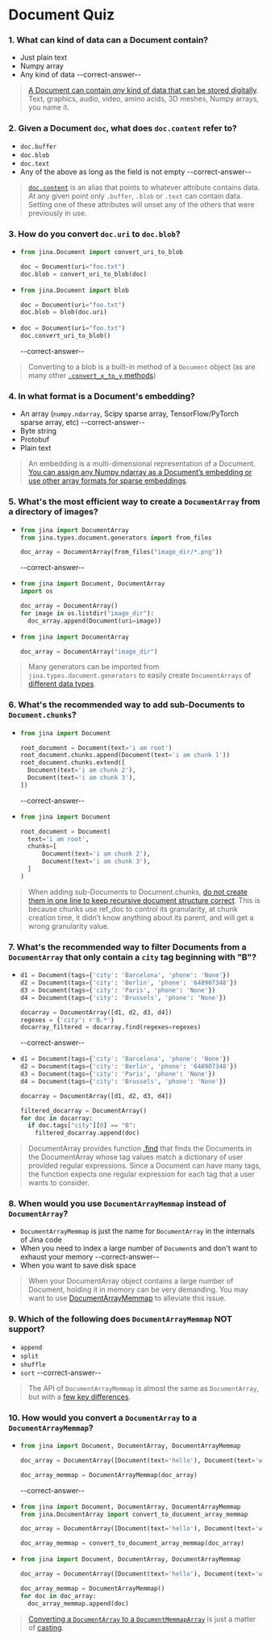 # Document Quiz

### 1. What can kind of data can a Document contain?

- Just plain text
- Numpy array
- Any kind of data --correct-answer--

> [A Document can contain *any* kind of data that can be stored digitally](https://docs.jina.ai/fundamentals/document/document-api/#document-content). Text, graphics, audio, video, amino acids, 3D meshes, Numpy arrays, you name it.

### 2. Given a Document `doc`, what does `doc.content` refer to?

- `doc.buffer`
- `doc.blob`
- `doc.text`
- Any of the above as long as the field is not empty --correct-answer--

> [`doc.content`](https://docs.jina.ai/fundamentals/document/document-api/#document-content) is an alias that points to whatever attribute contains data. At any given point only `.buffer`, `.blob` or `.text` can contain data. Setting one of these attributes will unset any of the others that were previously in use.

### 3. How do you convert `doc.uri` to `doc.blob`?

-   ```python
    from jina.Document import convert_uri_to_blob

    doc = Document(uri="foo.txt")
    doc.blob = convert_uri_to_blob(doc)
    ```

-   ```python
    from jina.Document import blob

    doc = Document(uri="foo.txt")
    doc.blob = blob(doc.uri)
    ```

-   ```python
    doc = Document(uri="foo.txt")
    doc.convert_uri_to_blob()
    ```
    
    --correct-answer--


> Converting to a blob is a built-in method of a `Document` object (as are many other [`.convert_x_to_y` methods](https://docs.jina.ai/fundamentals/document/document-api/#conversion-from-uri-to-content))

### 4. In what format is a Document's embedding?

- An array (`numpy.ndarray`, Scipy sparse array, TensorFlow/PyTorch sparse array, etc) --correct-answer--
- Byte string
- Protobuf
- Plain text

> An embedding is a multi-dimensional representation of a Document. [You can assign any Numpy ndarray as a Document’s embedding or use other array formats for sparse embeddings](https://docs.jina.ai/fundamentals/document/document-api/#document-embedding).

### 5. What's the most efficient way to create a `DocumentArray` from a directory of images?

-   ```python
    from jina import DocumentArray
    from jina.types.document.generators import from_files

    doc_array = DocumentArray(from_files("image_dir/*.png"))
    ```
    --correct-answer--


-   ```python
    from jina import Document, DocumentArray
    import os

    doc_array = DocumentArray()
    for image in os.listdir("image_dir"):
      doc_array.append(Document(uri=image))
    ```

-   ```python
    from jina import DocumentArray

    doc_array = DocumentArray("image_dir")
    ```

> Many generators can be imported from `jina.types.document.generators` to easily create `DocumentArrays` of [different data types](https://docs.jina.ai/fundamentals/document/document-api/#construct-from-json-csv-ndarray-and-files).

### 6. What's the recommended way to add sub-Documents to `Document.chunks`?

-   ```python
    from jina import Document

    root_document = Document(text='i am root')
    root_document.chunks.append(Document(text='i am chunk 1'))
    root_document.chunks.extend([
      Document(text='i am chunk 2'),
      Document(text='i am chunk 3'),
    ])
    ```
    --correct-answer--

-   ```python
    from jina import Document

    root_document = Document(
      text='i am root',
      chunks=[
          Document(text='i am chunk 2'),
          Document(text='i am chunk 3'),
      ]
    )
    ```

> When adding sub-Documents to Document.chunks, [do not create them in one line to keep recursive document structure correct](https://docs.jina.ai/fundamentals/document/document-api/#caveat-order-matters). This is because chunks use ref_doc to control its granularity, at chunk creation time, it didn’t know anything about its parent, and will get a wrong granularity value.


### 7. What's the recommended way to filter Documents from a `DocumentArray` that only contain a `city` tag beginning with "B"?

-   ```python
    d1 = Document(tags={'city': 'Barcelona', 'phone': 'None'})
    d2 = Document(tags={'city': 'Berlin', 'phone': '648907348'})
    d3 = Document(tags={'city': 'Paris', 'phone': 'None'})
    d4 = Document(tags={'city': 'Brussels', 'phone': 'None'})

    docarray = DocumentArray([d1, d2, d3, d4])
    regexes = {'city': r'B.*'}
    docarray_filtered = docarray.find(regexes=regexes)
    ```
    --correct-answer--

-   ```python
    d1 = Document(tags={'city': 'Barcelona', 'phone': 'None'})
    d2 = Document(tags={'city': 'Berlin', 'phone': '648907348'})
    d3 = Document(tags={'city': 'Paris', 'phone': 'None'})
    d4 = Document(tags={'city': 'Brussels', 'phone': 'None'})

    docarray = DocumentArray([d1, d2, d3, d4])

    filtered_docarray = DocumentArray()
    for doc in docarray:
      if doc.tags["city"][0] == "B":
        filtered_docarray.append(doc)
    ```

> DocumentArray provides function [.find](https://docs.jina.ai/fundamentals/document/documentarray-api/#advanced-filtering-via-find) that finds the Documents in the DocumentArray whose tag values match a dictionary of user provided regular expressions. Since a Document can have many tags, the function expects one regular expression for each tag that a user wants to consider.


### 8. When would you use `DocumentArrayMemmap` instead of `DocumentArray`?

- `DocumentArrayMemmap` is just the name for `DocumentArray` in the internals of Jina code
- When you need to index a large number of `Document`s and don't want to exhaust your memory --correct-answer--
- When you want to save disk space

> When your DocumentArray object contains a large number of Document, holding it in memory can be very demanding. You may want to use [DocumentArrayMemmap](https://docs.jina.ai/fundamentals/document/documentarraymemmap-api/) to alleviate this issue.


### 9. Which of the following does `DocumentArrayMemmap` NOT support?

- `append`
- `split`
- `shuffle`
- `sort` --correct-answer--

> The API of `DocumentArrayMemmap` is almost the same as `DocumentArray`, but with a [few key differences](https://docs.jina.ai/fundamentals/document/documentarraymemmap-api/#api-side-by-side-vs-documentarray).

### 10. How would you convert a `DocumentArray` to a `DocumentArrayMemmap`?

-   ```python
    from jina import Document, DocumentArray, DocumentArrayMemmap

    doc_array = DocumentArray([Document(text='hello'), Document(text='world')])

    doc_array_memmap = DocumentArrayMemmap(doc_array)
    ```
    --correct-answer--

-   ```python
    from jina import Document, DocumentArray, DocumentArrayMemmap
    from jina.DocumentArray import convert_to_document_array_memmap

    doc_array = DocumentArray([Document(text='hello'), Document(text='world')])

    doc_array_memmap = convert_to_document_array_memmap(doc_array)
    ```

-   ```python
    from jina import Document, DocumentArray, DocumentArrayMemmap

    doc_array = DocumentArray([Document(text='hello'), Document(text='world')])

    doc_array_memmap = DocumentArrayMemmap()
    for doc in doc_array:
      doc_array_memmap.append(doc)
    ```

> [Converting a `DocumentArray` to a `DocumentMemmapArray`](https://docs.jina.ai/fundamentals/document/documentarraymemmap-api/#convert-to-from-documentarray) is just a matter of [casting](https://www.w3schools.com/python/python_casting.asp).
